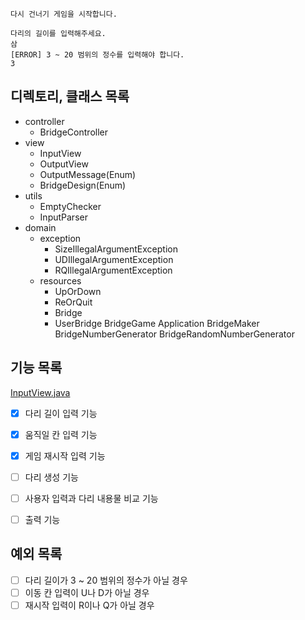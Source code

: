 ```
다시 건너기 게임을 시작합니다.

다리의 길이를 입력해주세요.
삼
[ERROR] 3 ~ 20 범위의 정수를 입력해야 합니다.
3
```

## 디렉토리, 클래스 목록

- controller
    - BridgeController
- view
    - InputView
    - OutputView
    - OutputMessage(Enum)
    - BridgeDesign(Enum)
- utils
    - EmptyChecker
    - InputParser
- domain
    - exception
        - SizeIllegalArgumentException
        - UDIllegalArgumentException
        - RQIllegalArgumentException
    - resources
        - UpOrDown
        - ReOrQuit
        - Bridge
        - UserBridge
          BridgeGame
          Application
          BridgeMaker
          BridgeNumberGenerator
          BridgeRandomNumberGenerator

## 기능 목록

[InputView.java](../src/main/java/bridge/view/InputView.java)
- [x]  다리 길이 입력 기능
- [x]  움직일 칸 입력 기능
- [x]  게임 재시작 입력 기능

- [ ]  다리 생성 기능
- [ ]  사용자 입력과 다리 내용물 비교 기능
- [ ] 출력 기능

## 예외 목록

- [ ]  다리 길이가 3 ~ 20 범위의 정수가 아닐 경우
- [ ]  이동 칸 입력이 U나 D가 아닐 경우
- [ ]  재시작 입력이 R이나 Q가 아닐 경우